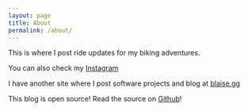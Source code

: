 ```yaml
---
layout: page
title: About
permalink: /about/
---
```


This is where I post ride updates for my biking adventures.

You can also check my [Instagram](https://www.instagram.com/dbw.photos/)

I have another site where I post software projects and blog at [blaise.gg](http://blaise.gg)

This blog is open source! Read the source on [Github](https://github.com/ch33zer/blaise.bike)!
